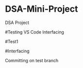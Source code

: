 # DSA-Mini-Project
DSA Project 

#Testing VS Code Interfacing

#Test1

#Interfacing

Committing on test branch 